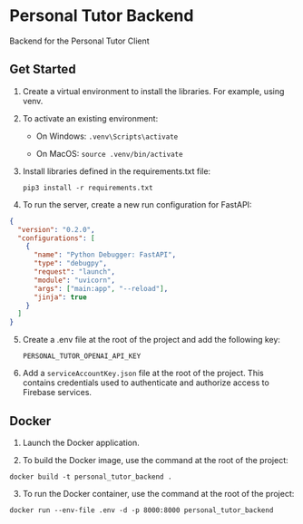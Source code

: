 # Personal Tutor Backend

Backend for the Personal Tutor Client

## Get Started

1. Create a virtual environment to install the libraries. For example, using venv.

2. To activate an existing environment:

   - On Windows: `.venv\Scripts\activate`

   - On MacOS: `source .venv/bin/activate`

3. Install libraries defined in the requirements.txt file:

   ```
   pip3 install -r requirements.txt
   ```

4. To run the server, create a new run configuration for FastAPI:

```json
{
  "version": "0.2.0",
  "configurations": [
    {
      "name": "Python Debugger: FastAPI",
      "type": "debugpy",
      "request": "launch",
      "module": "uvicorn",
      "args": ["main:app", "--reload"],
      "jinja": true
    }
  ]
}
```

5. Create a .env file at the root of the project and add the following key:
   ```
   PERSONAL_TUTOR_OPENAI_API_KEY
   ```
6. Add a `serviceAccountKey.json` file at the root of the project. This contains credentials used to authenticate and authorize access to Firebase services.

## Docker

1. Launch the Docker application.

2. To build the Docker image, use the command at the root of the project:

```
docker build -t personal_tutor_backend .
```

3. To run the Docker container, use the command at the root of the project:

```
docker run --env-file .env -d -p 8000:8000 personal_tutor_backend
```
